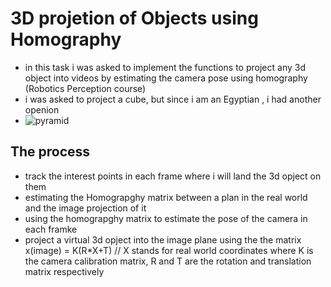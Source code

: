 # 3D projetion of Objects using Homography
- in this task i was asked to implement the functions to project any 3d object into videos by estimating the camera pose using homography (Robotics Perception course)
- i was asked to project a cube, but since i am an  Egyptian , i had another openion
- ![pyramid](https://media.giphy.com/media/Mcy49tq2z495a7kt9A/giphy.gif)

## The process
- track the interest points in each frame where i will land the 3d opject on them
- estimating the Homograpghy matrix between a plan in the real world and the image projection of it
- using the homograpghy matrix to estimate the pose of the camera in each framke
- project a virtual 3d opject into the image plane using the the matrix x(image) = K(R*X+T)  // X stands for real world coordinates where K is the camera calibration matrix, R and T are the rotation and translation matrix respectively
